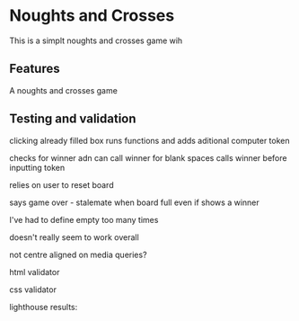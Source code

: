 # Noughts and Crosses

This is a simplt noughts and crosses game wih

## Features

A noughts and crosses game

## Testing and validation


clicking already filled box runs functions and adds aditional computer token

checks for winner adn can call winner for blank spaces
calls winner before inputting token

relies on user to reset board

says game over - stalemate when board full even if shows a winner

I've had to define empty too many times

doesn't really seem to work overall

not centre aligned on media queries?

html validator 

css validator 

 lighthouse results: 
